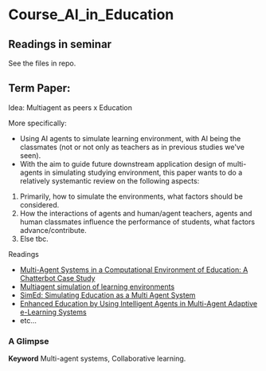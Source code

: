 # Course_AI_in_Education

## Readings in seminar
See the files in repo.

## Term Paper:  

Idea: Multiagent as peers x Education

More specifically:  
- Using AI agents to simulate learning environment, with AI being the classmates (not or not only as teachers as in previous studies we've seen).  
- With the aim to guide future downstream application design of multi-agents in simulating studying environment, this paper wants to do a relatively systemantic review on the following aspects:
1. Primarily, how to simulate the environments, what factors should be considered.
2. How the interactions of agents and human/agent teachers, agents and human classmates influence the performance of students, what factors advance/contribute.
3. Else tbc.


Readings <br>
- [Multi-Agent Systems in a Computational Environment of Education:
A Chatterbot Case Study](https://infonomics-society.org/wp-content/uploads/iji/published-papers/volume-3-2010/Multi-Agent-Systems-in-a-Computational-Environment-of-Education-A-Chatterbot-Case-Study.pdf)  
- [Multiagent simulation of learning environments](https://dl.acm.org/doi/abs/10.1145/1082473.1082617)  
- [SimEd: Simulating Education as a Multi Agent System](https://citeseerx.ist.psu.edu/document?repid=rep1&type=pdf&doi=89bc5cd341f8858c4e1f71b6c9c629d241de3761)  
- [Enhanced Education by Using Intelligent Agents in
Multi-Agent Adaptive e-Learning Systems](https://sic.ici.ro/documents/452/SIC_2015-1-Art2.pdf)
- etc...

### A Glimpse

**Keyword** Multi-agent systems, Collaborative learning.
